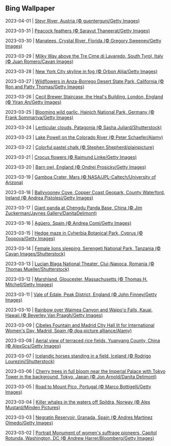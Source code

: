 ## Bing Wallpaper
2023-04-01 | [Steyr River, Austria (© guenterguni/Getty Images)](./wallpaper/2023-04-01.jpg) 

2023-03-31 | [Peacock feathers (© Sarayut Thaneerat/Getty Images)](./wallpaper/2023-03-31.jpg) 

2023-03-30 | [Manatees, Crystal River, Florida (© Gregory Sweeney/Getty Images)](./wallpaper/2023-03-30.jpg) 

2023-03-29 | [Milky Way above the Tre Cime di Lavaredo, South Tyrol, Italy (© Juan Romero/Cavan Images)](./wallpaper/2023-03-29.jpg) 

2023-03-28 | [New York City skyline in fog (© Orbon Alija/Getty Images)](./wallpaper/2023-03-28.jpg) 

2023-03-27 | [Wildflowers in Anza-Borrego Desert State Park, California (© Ron and Patty Thomas/Getty Images)](./wallpaper/2023-03-27.jpg) 

2023-03-26 | [Cecil Brewer Staircase, the Heal's Building, London, England (© Yiran An/Getty Images)](./wallpaper/2023-03-26.jpg) 

2023-03-25 | [Blooming wild garlic, Hainich National Park, Germany (© Frank Sommariva/Getty Images)](./wallpaper/2023-03-25.jpg) 

2023-03-24 | [Lenticular clouds, Patagonia (© Sasha Juliard/Shutterstock)](./wallpaper/2023-03-24.jpg) 

2023-03-23 | [Lake Powell on the Colorado River (© Peter Schaefer/Alamy)](./wallpaper/2023-03-23.jpg) 

2023-03-22 | [Colorful pastel chalk (© Stephen Shepherd/plainpicture)](./wallpaper/2023-03-22.jpg) 

2023-03-21 | [Crocus flowers (© Raimund Linke/Getty Images)](./wallpaper/2023-03-21.jpg) 

2023-03-20 | [Barn owl, England (© Ondrej Prosicky/Getty Images)](./wallpaper/2023-03-20.jpg) 

2023-03-19 | [Gamboa Crater, Mars (© NASA/JPL-Caltech/University of Arizona)](./wallpaper/2023-03-19.jpg) 

2023-03-18 | [Ballyvooney Cove, Copper Coast Geopark, County Waterford, Ireland (© Andrea Pistolesi/Getty Images)](./wallpaper/2023-03-18.jpg) 

2023-03-17 | [Giant panda at Chengdu Panda Base, China (© Jim Zuckerman/Jaynes Gallery/DanitaDelimont)](./wallpaper/2023-03-17.jpg) 

2023-03-16 | [Agüero, Spain (© Andrea Comi/Getty Images)](./wallpaper/2023-03-16.jpg) 

2023-03-15 | [Hedge maze in Cyherbia Botanical Park, Cyprus (© Tpopova/Getty Images)](./wallpaper/2023-03-15.jpg) 

2023-03-14 | [Female lions sleeping, Serengeti National Park, Tanzania (© Cavan Images/Shutterstock)](./wallpaper/2023-03-14.jpg) 

2023-03-13 | [Lucian Blaga National Theater, Cluj-Napoca, Romania (© Thomas Mueller/Shutterstock)](./wallpaper/2023-03-13.jpg) 

2023-03-12 | [Marshland, Gloucester, Massachusetts (© Thomas H. Mitchell/Getty Images)](./wallpaper/2023-03-12.jpg) 

2023-03-11 | [Vale of Edale, Peak District, England (© John Finney/Getty Images)](./wallpaper/2023-03-11.jpg) 

2023-03-10 | [Rainbow over Waimea Canyon and Waipo'o Falls, Kauai, Hawaii (© Beverley Van Praagh/Getty Images)](./wallpaper/2023-03-10.jpg) 

2023-03-09 | [Cibeles Fountain and Madrid City Hall lit for International Women's Day, Madrid, Spain (© dpa picture alliance/Alamy)](./wallpaper/2023-03-09.jpg) 

2023-03-08 | [Aerial view of terraced rice fields, Yuanyang County, China (© AlexGcs/Getty Images)](./wallpaper/2023-03-08.jpg) 

2023-03-07 | [Icelandic horses standing in a field, Iceland (© Rodrigo Lourezini/Shutterstock)](./wallpaper/2023-03-07.jpg) 

2023-03-06 | [Cherry trees in full bloom near the Imperial Palace with Tokyo Tower in the background, Tokyo, Japan (© Jon Arnold/Danita Delimont)](./wallpaper/2023-03-06.jpg) 

2023-03-05 | [Road to Mount Pico, Portugal (© Marco Bottigelli/Getty Images)](./wallpaper/2023-03-05.jpg) 

2023-03-04 | [Killer whales in the waters off Spildra, Norway (© Alex Mustard/Minden Pictures)](./wallpaper/2023-03-04.jpg) 

2023-03-03 | [Negratín Reservoir, Granada, Spain (© Andres Martinez Olmedo/Getty Images)](./wallpaper/2023-03-03.jpg) 

2023-03-02 | [Portrait Monument of women's suffrage pioneers, Capitol Rotunda, Washington, DC (© Andrew Harrer/Bloomberg/Getty Images)](./wallpaper/2023-03-02.jpg) 

